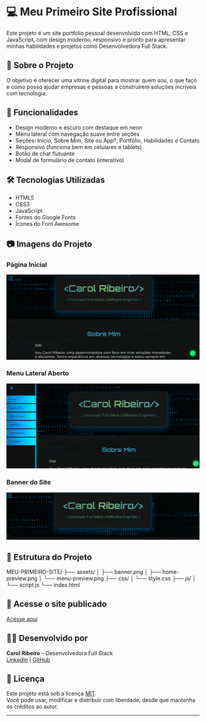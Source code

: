 # 💻 Meu Primeiro Site Profissional

Este projeto é um site portfólio pessoal desenvolvido com HTML, CSS e JavaScript, com design moderno, responsivo e pronto para apresentar minhas habilidades e projetos como Desenvolvedora Full Stack.

## 🧠 Sobre o Projeto

O objetivo é oferecer uma vitrine digital para mostrar quem sou, o que faço e como posso ajudar empresas e pessoas a construírem soluções incríveis com tecnologia.

## 🚀 Funcionalidades

- Design moderno e escuro com destaque em neon
- Menu lateral com navegação suave entre seções
- Seções: Início, Sobre Mim, Site ou App?, Portfólio, Habilidades e Contato
- Responsivo (funciona bem em celulares e tablets)
- Botão de chat flutuante
- Modal de formulário de contato (interativo)

## 🛠️ Tecnologias Utilizadas

- HTML5
- CSS3
- JavaScript
- Fontes do Google Fonts
- Ícones do Font Awesome

## 📷 Imagens do Projeto

### Página Inicial  
![Página Inicial](./assets/home-preview.png)

### Menu Lateral Aberto  
![Menu Lateral](./assets/menu-preview.png)

### Banner do Site  
![Banner](./assets/banner.png)

## 📁 Estrutura do Projeto
MEU-PRIMEIRO-SITE/
├── assets/
│ ├── banner.png
│ ├── home-preview.png
│ └── menu-preview.png
├── css/
│ └── style.css
├── js/
│ └── script.js
└── index.html

## 🔗 Acesse o site publicado

[Acesse aqui](https://carolribeiros.com.br)

## 🧑‍💻 Desenvolvido por

**Carol Ribeiro** – Desenvolvedora Full Stack  
[LinkedIn](https://www.linkedin.com/in/carolribeirodev) | [GitHub](https://github.com/CarolRibeiro)

## 📝 Licença

Este projeto está sob a licença [MIT](https://choosealicense.com/licenses/mit/).  
Você pode usar, modificar e distribuir com liberdade, desde que mantenha os créditos ao autor.

---
